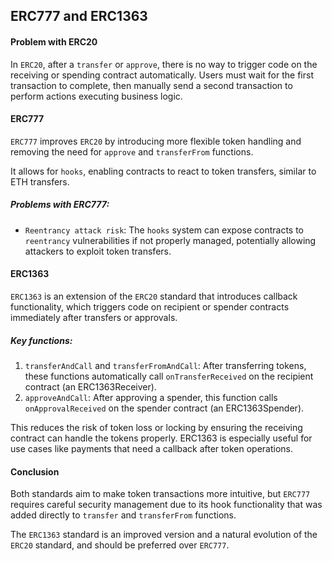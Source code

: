 ## ERC777 and ERC1363

#### Problem with ERC20

In `ERC20`, after a `transfer` or `approve`, there is no way to trigger code on the receiving or spending contract automatically. Users must wait for the first transaction to complete, then manually send a second transaction to perform actions executing business logic.

#### ERC777

`ERC777` improves `ERC20` by introducing more flexible token handling and removing the need for `approve` and `transferFrom` functions. 

It allows for `hooks`, enabling contracts to react to token transfers, similar to ETH transfers.

##### Problems with ERC777:

- `Reentrancy attack risk`: The `hooks` system can expose contracts to `reentrancy` vulnerabilities if not properly managed, potentially allowing attackers to exploit token transfers.
  
#### ERC1363

`ERC1363` is an extension of the `ERC20` standard that introduces callback functionality, which triggers code on recipient or spender contracts immediately after transfers or approvals.

##### Key functions:

1. `transferAndCall` and `transferFromAndCall`: After transferring tokens, these functions automatically call `onTransferReceived` on the recipient contract (an ERC1363Receiver).
2. `approveAndCall`: After approving a spender, this function calls `onApprovalReceived` on the spender contract (an ERC1363Spender).

This reduces the risk of token loss or locking by ensuring the receiving contract can handle the tokens properly. ERC1363 is especially useful for use cases like payments that need a callback after token operations.

#### Conclusion

Both standards aim to make token transactions more intuitive, but `ERC777` requires careful security management due to its hook functionality that was added directly to `transfer` and `transferFrom` functions. 

The `ERC1363` standard is an improved version and a natural evolution of the `ERC20` standard, and should be preferred over `ERC777`.
